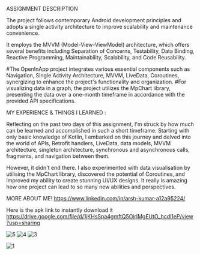 ASSIGNMENT DESCRIPTION

The project follows contemporary Android development principles and adopts a single activity architecture to improve scalability and maintenance convenience.

It employs the MVVM (Model-View-ViewModel) architecture, which offers several benefits including Separation of Concerns, Testability, Data Binding, Reactive Programming, Maintainability, Scalability, and Code Reusability.

#The OpenInApp project integrates various essential components such as Navigation, Single Activity Architecture, MVVM, LiveData, Coroutines, synergizing to enhance the project's functionality and organization.
#For visualizing data in a graph, the project utilizes the MpChart library, presenting the data over a one-month timeframe in accordance with the provided API specifications.

MY EXPERIENCE & THINGS I LEARNED :

Reflecting on the past two days of this assignment, I'm struck by how much can be learned and accomplished in such a short timeframe. Starting with only basic knowledge of Kotlin, I embarked on this journey and delved into the world of APIs, Retrofit handlers, LiveData, data models, MVVM architecture, singleton architecture, synchronous and asynchronous calls, fragments, and navigation between them.

However, it didn't end there. I also experimented with data visualisation by utilising the MpChart library, discovered the potential of Coroutines, and improved my ability to create stunning UI/UX designs.
It really is amazing how one project can lead to so many new abilities and perspectives.

MORE ABOUT ME!
https://www.linkedin.com/in/arsh-kumar-a12a95224/

Here is the apk link to instantly download it https://drive.google.com/file/d/1jKHsSpa4gmftQ5OirlMgEUtO_hcdl1eP/view?usp=sharing

![5](https://github.com/arsh-kum04/OpenInAppAssignment/assets/106028200/a5cede5d-4603-4a35-801a-fc37b9ab6a2f)
![4](https://github.com/arsh-kum04/OpenInAppAssignment/assets/106028200/c69e5b61-1f41-4fd6-a32c-f3c880fe37ce)
![3](https://github.com/arsh-kum04/OpenInAppAssignment/assets/106028200/0a00b17a-af20-48c0-b248-7ab4fb0d3650)

![1](https://github.com/arsh-kum04/OpenInAppAssignment/assets/106028200/95820d4d-53b0-4471-a4e0-e2e1e715eeb5)
